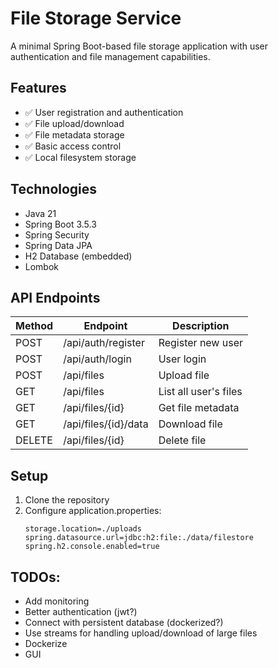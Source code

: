 # File Storage Service

A minimal Spring Boot-based file storage application with user authentication and file management capabilities.

## Features

- ✅ User registration and authentication
- ✅ File upload/download
- ✅ File metadata storage
- ✅ Basic access control
- ✅ Local filesystem storage

## Technologies

- Java 21
- Spring Boot 3.5.3
- Spring Security
- Spring Data JPA
- H2 Database (embedded)
- Lombok

## API Endpoints

| Method | Endpoint                | Description                     |
|--------|-------------------------|---------------------------------|
| POST   | /api/auth/register      | Register new user               |
| POST   | /api/auth/login         | User login                      |
| POST   | /api/files              | Upload file                     |
| GET    | /api/files              | List all user's files           |
| GET    | /api/files/{id}         | Get file metadata               |
| GET    | /api/files/{id}/data    | Download file                   |
| DELETE | /api/files/{id}         | Delete file                     |

## Setup

1. Clone the repository
2. Configure application.properties:
   ```properties
   storage.location=./uploads
   spring.datasource.url=jdbc:h2:file:./data/filestore
   spring.h2.console.enabled=true
   ```

## TODOs:
* Add monitoring
* Better authentication (jwt?)
* Connect with persistent database (dockerized?)
* Use streams for handling upload/download of large files
* Dockerize
* GUI
